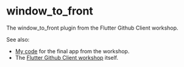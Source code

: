 # window_to_front

The window_to_front plugin from the Flutter Github Client workshop.

See also:

  * [My code](https://github.com/justinmc/flutter_workshop_github_client) for the final app from the workshop.
  * The [Flutter Github Client workshop](https://codelabs.developers.google.com/codelabs/flutter-github-client) itself.
